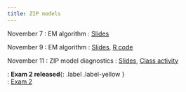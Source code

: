 ```yaml
---
title: ZIP models
---
```


November 7
: EM algorithm
  : [Slides](https://sta712-f22.github.io/slides/lecture_30.pdf)  
  
November 9
: EM algorithm
  : [Slides](https://sta712-f22.github.io/slides/lecture_31.pdf), [R code](https://sta712-f22.github.io/slides/zip_em_algorithm.R)
  
November 11
: ZIP model diagnostics
  : [Slides](https://sta712-f22.github.io/slides/lecture_32.pdf), [Class activity](https://sta712-f22.github.io/class_activities/ca_lecture_31.html)

: **Exam 2 released**{: .label .label-yellow }  
  : [Exam 2](https://sta712-f22.github.io/exams/exam_2.pdf)

